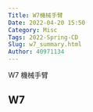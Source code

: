 ```yaml
---
Title: W7機械手臂
Date: 2022-04-20 15:50
Category: Misc
Tags: 2022-Spring-CD
Slug: w7_summary.html
Author: 40971134
---
```


W7 機械手臂

<!-- PELICAN_END_SUMMARY -->

W7
----
